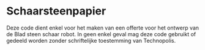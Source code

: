 # Schaarsteenpapier
Deze code dient enkel voor het maken van een offerte voor het ontwerp van de Blad steen schaar robot. 
In geen enkel geval mag deze code gebruikt of gedeeld worden zonder schriftelijke toestemming van Technopolis. 
